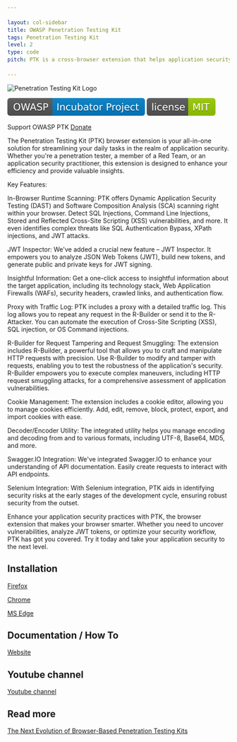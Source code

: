 ```yaml
---

layout: col-sidebar
title: OWASP Penetration Testing Kit
tags: Penetration Testing Kit
level: 2
type: code
pitch: PTK is a cross-browser extension that helps application security practitioners to get an insight into the app and do runtime scanning for SQL, XSS, OS Command injections, and more. 

---
```

![Penetration Testing Kit Logo](https://raw.githubusercontent.com/DenisPodgurskii/pentestkit/master/src/ptk/browser/assets/images/ptk_icon_small.png) 


![OWASP Incubator](https://raw.githubusercontent.com/OWASP/www-project-penetration-testing-kit/main/assets/images/OWASP_Incubator_Project.svg) [![License](https://raw.githubusercontent.com/OWASP/www-project-penetration-testing-kit/main/assets/images/License_MIT.svg)](https://opensource.org/licenses/MIT) 

Support OWASP PTK [Donate](https://www.paypal.com/donate/?hosted_button_id=RNE87MVGX576E)

The Penetration Testing Kit (PTK) browser extension is your all-in-one solution for streamlining your daily tasks in the realm of application security. Whether you're a penetration tester, a member of a Red Team, or an application security practitioner, this extension is designed to enhance your efficiency and provide valuable insights.

Key Features:

In-Browser Runtime Scanning: PTK offers Dynamic Application Security Testing (DAST) and Software Composition Analysis (SCA) scanning right within your browser. Detect SQL Injections, Command Line Injections, Stored and Reflected Cross-Site Scripting (XSS) vulnerabilities, and more. It even identifies complex threats like SQL Authentication Bypass, XPath injections, and JWT attacks.

JWT Inspector: We've added a crucial new feature – JWT Inspector. It empowers you to analyze JSON Web Tokens (JWT), build new tokens, and generate public and private keys for JWT signing.

Insightful Information: Get a one-click access to insightful information about the target application, including its technology stack, Web Application Firewalls (WAFs), security headers, crawled links, and authentication flow.

Proxy with Traffic Log: PTK includes a proxy with a detailed traffic log. This log allows you to repeat any request in the R-Builder or send it to the R-Attacker. You can automate the execution of Cross-Site Scripting (XSS), SQL injection, or OS Command injections.

R-Builder for Request Tampering and Request Smuggling:
The extension includes R-Builder, a powerful tool that allows you to craft and manipulate HTTP requests with precision. Use R-Builder to modify and tamper with requests, enabling you to test the robustness of the application's security. R-Builder empowers you to execute complex maneuvers, including HTTP request smuggling attacks, for a comprehensive assessment of application vulnerabilities.

Cookie Management: The extension includes a cookie editor, allowing you to manage cookies efficiently. Add, edit, remove, block, protect, export, and import cookies with ease.

Decoder/Encoder Utility: The integrated utility helps you manage encoding and decoding from and to various formats, including UTF-8, Base64, MD5, and more.

Swagger.IO Integration: We've integrated Swagger.IO to enhance your understanding of API documentation. Easily create requests to interact with API endpoints.

Selenium Integration: With Selenium integration, PTK aids in identifying security risks at the early stages of the development cycle, ensuring robust security from the outset.

Enhance your application security practices with PTK, the browser extension that makes your browser smarter. Whether you need to uncover vulnerabilities, analyze JWT tokens, or optimize your security workflow, PTK has got you covered. Try it today and take your application security to the next level.


## Installation

[Firefox](https://addons.mozilla.org/en-US/firefox/addon/penetration-testing-kit/) 

[Chrome](https://chrome.google.com/webstore/detail/penetration-testing-kit/ojkchikaholjmcnefhjlbohackpeeknd) 

[MS Edge](https://microsoftedge.microsoft.com/addons/detail/penetration-testing-kit/knjnghhnhcpcglfdjppffbpfndeebkdm) 


## Documentation / How To

[Website](https://pentestkit.co.uk/) 


## Youtube channel

[Youtube channel](https://www.youtube.com/channel/UCbEcTounPkV1aitE1egXfqw) 

## Read more

[The Next Evolution of Browser-Based Penetration Testing Kits](https://www.true-positives.com/post/the-next-evolution-of-browser-based-penetration-testing-kits-owasp-ptk)


